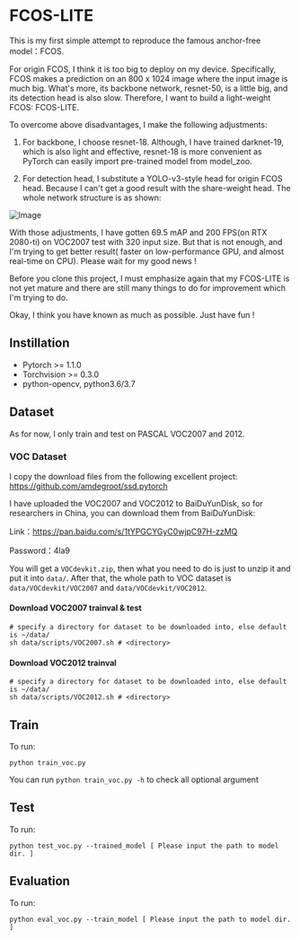 # FCOS-LITE
This is my first simple attempt to reproduce the famous anchor-free model：FCOS.

For origin FCOS, I think it is too big to deploy on my device. Specifically, FCOS makes a prediction on an 800 x 1024 image where the input image is much big. What's more, its backbone network, resnet-50, is a little big, and its detection head is also slow. Therefore, I want to build a light-weight FCOS: FCOS-LITE.

To overcome above disadvantages, I make the following adjustments:

1. For backbone, I choose resnet-18. Although, I have trained darknet-19, which is also light and effective, resnet-18 is more convenient as PyTorch can easily import pre-trained model from model_zoo.

2. For detection head, I substitute a YOLO-v3-style head for origin FCOS head. Because I can't get a good result with the share-weight head. The whole network structure is as shown:

![Image](https://github.com/yjh0410/FCOS-LITE/blob/master/img_folder/fcos-lite.png)

With those adjustments, I have gotten 69.5 mAP and 200 FPS(on RTX 2080-ti) on VOC2007 test with 320 input size.
But that is not enough, and I'm trying to get better result( faster on low-performance GPU, and almost real-time on CPU). Please wait for my good news !

Before you clone this project, I must emphasize again that my FCOS-LITE is not yet mature and there are still many things to do for improvement which I'm trying to do.

Okay, I think you have known as much as possible. Just have fun !

## Instillation
- Pytorch >= 1.1.0
- Torchvision >= 0.3.0
- python-opencv, python3.6/3.7

## Dataset
As for now, I only train and test on PASCAL VOC2007 and 2012. 

### VOC Dataset
I copy the download files from the following excellent project:
https://github.com/amdegroot/ssd.pytorch

I have uploaded the VOC2007 and VOC2012 to BaiDuYunDisk, so for researchers in China, you can download them from BaiDuYunDisk:

Link：https://pan.baidu.com/s/1tYPGCYGyC0wjpC97H-zzMQ 

Password：4la9

You will get a ```VOCdevkit.zip```, then what you need to do is just to unzip it and put it into ```data/```. After that, the whole path to VOC dataset is ```data/VOCdevkit/VOC2007``` and ```data/VOCdevkit/VOC2012```.

#### Download VOC2007 trainval & test

```Shell
# specify a directory for dataset to be downloaded into, else default is ~/data/
sh data/scripts/VOC2007.sh # <directory>
```

#### Download VOC2012 trainval
```Shell
# specify a directory for dataset to be downloaded into, else default is ~/data/
sh data/scripts/VOC2012.sh # <directory>
```

## Train
To run:
```Shell
python train_voc.py
```

You can run ```python train_voc.py -h``` to check all optional argument

## Test
To run:
```Shell
python test_voc.py --trained_model [ Please input the path to model dir. ]
```

## Evaluation
To run:
```Shell
python eval_voc.py --train_model [ Please input the path to model dir. ]
```